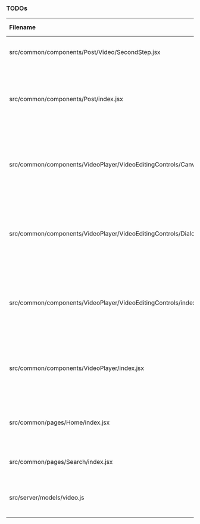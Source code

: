### TODOs
| Filename | line # | TODO
|:------|:------:|:------
| src/common/components/Post/Video/SecondStep.jsx | 11 | get the second step finished
| src/common/components/Post/index.jsx | 8 | Figure out how to get these to submit from each individual
| src/common/components/VideoPlayer/VideoEditingControls/Canvas/index.jsx | 9 | Make sure that when sending down props they are merged into state
| src/common/components/VideoPlayer/VideoEditingControls/Dialog.jsx | 6 | Make sure that when sending down props they are merged into state
| src/common/components/VideoPlayer/VideoEditingControls/index.jsx | 8 | Make sure that when sending down props they are merged into state
| src/common/components/VideoPlayer/index.jsx | 5 | Add a Broken Video Image when a video does not load
| src/common/pages/Home/index.jsx | 5 | Make it so main pages gives a good overview
| src/common/pages/Search/index.jsx | 8 | Make it so this actually searches
| src/server/models/video.js | 53 | Make it so that all these jobs are queued